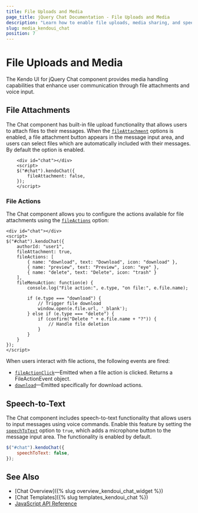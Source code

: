 ```yaml
---
title: File Uploads and Media
page_title: jQuery Chat Documentation - File Uploads and Media
description: "Learn how to enable file uploads, media sharing, and speech-to-text functionality in the Kendo UI for jQuery Chat component."
slug: media_kendoui_chat
position: 7
---
```


# File Uploads and Media

The Kendo UI for jQuery Chat component provides media handling capabilities that enhance user communication through file attachments and voice input.

## File Attachments

The Chat component has built-in file upload functionality that allows users to attach files to their messages. When the [`fileAttachment`](https://www.telerik.com/kendo-jquery-ui/documentation/api/javascript/ui/chat/configuration/fileattachment) options is enabled, a file attachment button appears in the message input area, and users can select files which are automatically included with their messages. By default the option is enabled. 

```dojo
    <div id="chat"></div>
    <script> 
    $("#chat").kendoChat({
        fileAttachment: false,
    });
    </script>
```

### File Actions

The Chat component allows you to configure the actions available for file attachments using the [`fileActions`](https://www.telerik.com/kendo-jquery-ui/documentation/api/javascript/ui/chat/configuration/fileactions) option:

```dojo
<div id="chat"></div>
<script> 
$("#chat").kendoChat({
    authorId: "user1",
    fileAttachment: true,
    fileActions: [
        { name: "download", text: "Download", icon: "download" },
        { name: "preview", text: "Preview", icon: "eye" },
        { name: "delete", text: "Delete", icon: "trash" }
    ],
    fileMenuAction: function(e) {
        console.log("File action:", e.type, "on file:", e.file.name);
        
        if (e.type === "download") {
            // Trigger file download
            window.open(e.file.url, '_blank');
        } else if (e.type === "delete") {
            if (confirm("Delete " + e.file.name + "?")) {
                // Handle file deletion
            }
        }
    }
});
</script>
```

When users interact with file actions, the following events are fired:

- [`fileActionClick`](https://www.telerik.com/kendo-jquery-ui/documentation/api/javascript/ui/chat/events/fileactionclick)&mdash;Emitted when a file action is clicked. Returns a FileActionEvent object.
- [`download`](https://www.telerik.com/kendo-jquery-ui/documentation/api/javascript/ui/chat/events/download)&mdash;Emitted specifically for download actions. 

## Speech-to-Text

The Chat component includes speech-to-text functionality that allows users to input messages using voice commands. Enable this feature by setting the [`speechToText`](https://www.telerik.com/kendo-jquery-ui/documentation/api/javascript/ui/chat/configuration/speechtotext) option to `true`, which adds a microphone button to the message input area. The functionality is enabled by default.

```javascript
$("#chat").kendoChat({
    speechToText: false,
});
```

## See Also

* [Chat Overview]({% slug overview_kendoui_chat_widget %})
* [Chat Templates]({% slug templates_kendoui_chat %})
* [JavaScript API Reference](/api/javascript/ui/chat)
